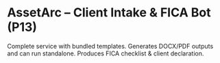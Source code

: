 
# AssetArc – Client Intake & FICA Bot (P13)

Complete service with bundled templates. Generates DOCX/PDF outputs and can run standalone.
Produces FICA checklist & client declaration.
